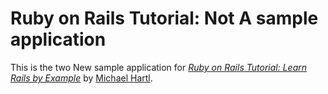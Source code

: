 # Ruby on Rails Tutorial: Not A  sample application

This is the two New sample application for [*Ruby on Rails Tutorial: Learn Rails by Example*](http://railstutorial.org/) by [Michael Hartl](http://michaelhartl.com/).
